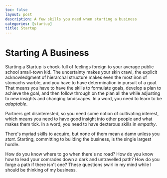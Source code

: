 ```yaml
---
toc: false
layout: post
description: A few skills you need when starting a business
categories: [startup]
title: Startup
---
```


# Starting A Business

Starting a Startup is chock-full of feelings foreign to your average public school small-town kid. The uncertainty makes your skin crawl, the explicit acknowledgment of hierarchal structure makes even the most iron of stomachs warble, and you have to have determination in pursuit of a goal. That means you have to have the skills to formulate goals, develop a plan to achieve the goal, and then follow through on the plan all the while adjusting to new insights and changing landscapes. In a word, you need to learn to be _adaptable_.

Partners get disinterested, so you need some notion of cultivating interest, which means you need to have good insight into other people and what makes them tick. In a word, you need to have dexterous skills in _empathy_.

There's myriad skills to acquire, but none of them mean a damn unless you _start_. Starting, committing to building the business, is the single largest hurdle.

How do you know where to go when there's no road? How do you know how to lead your comrades down a dark and untravelled path? How do you forge a path if there isn't one? These questions swirl in my mind while I should be thinking of my business.